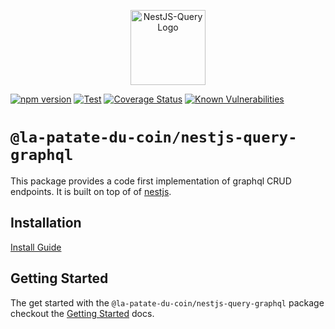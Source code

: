 <p align="center">
  <a href="https://la-patate-du-coin.github.io/nestjs-query" target="blank"><img src="https://la-patate-du-coin.github.io/nestjs-query/img/logo.svg" width="120" alt="NestJS-Query Logo" /></a>
</p>

[![npm version](https://img.shields.io/npm/v/@la-patate-du-coin/nestjs-query-graphql.svg)](https://www.npmjs.org/package/@la-patate-du-coin/nestjs-query-graphql)
[![Test](https://github.com/La-patate-du-coin/nestjs-query/workflows/Test/badge.svg?branch=master)](https://github.com/La-patate-du-coin/nestjs-query/actions?query=workflow%3ATest+and+branch%3Amaster+)
[![Coverage Status](https://codecov.io/gh/La-patate-du-coin/nestjs-query/branch/master/graph/badge.svg?token=29EX71ID2P)](https://codecov.io/gh/La-patate-du-coin/nestjs-query)
[![Known Vulnerabilities](https://snyk.io/test/github/La-patate-du-coin/nestjs-query/badge.svg?targetFile=packages/query-graphql/package.json)](https://snyk.io/test/github/La-patate-du-coin/nestjs-query?targetFile=packages/query-graphql/package.json)

# `@la-patate-du-coin/nestjs-query-graphql`

This package provides a code first implementation of graphql CRUD endpoints. It is built on top of
of [nestjs](https://nestjs.com/).

## Installation

[Install Guide](https://la-patate-du-coin.github.io/nestjs-query/docs/introduction/install)

## Getting Started

The get started with the `@la-patate-du-coin/nestjs-query-graphql` package checkout
the [Getting Started](https://la-patate-du-coin.github.io/nestjs-query/docs/graphql/getting-started) docs.
